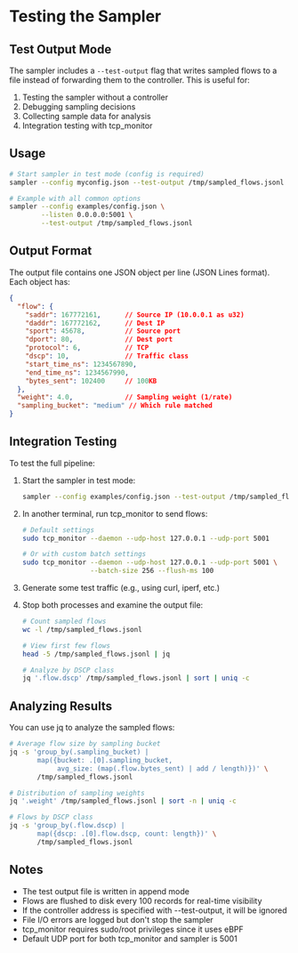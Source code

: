 # Testing the Sampler

## Test Output Mode

The sampler includes a `--test-output` flag that writes sampled flows to a file instead of forwarding them to the controller. This is useful for:

1. Testing the sampler without a controller
2. Debugging sampling decisions
3. Collecting sample data for analysis
4. Integration testing with tcp_monitor

## Usage

```bash
# Start sampler in test mode (config is required)
sampler --config myconfig.json --test-output /tmp/sampled_flows.jsonl

# Example with all common options
sampler --config examples/config.json \
        --listen 0.0.0.0:5001 \
        --test-output /tmp/sampled_flows.jsonl
```

## Output Format

The output file contains one JSON object per line (JSON Lines format). Each object has:

```json
{
  "flow": {
    "saddr": 167772161,      // Source IP (10.0.0.1 as u32)
    "daddr": 167772162,      // Dest IP
    "sport": 45678,          // Source port
    "dport": 80,             // Dest port
    "protocol": 6,           // TCP
    "dscp": 10,              // Traffic class
    "start_time_ns": 1234567890,
    "end_time_ns": 1234567990,
    "bytes_sent": 102400     // 100KB
  },
  "weight": 4.0,             // Sampling weight (1/rate)
  "sampling_bucket": "medium" // Which rule matched
}
```

## Integration Testing

To test the full pipeline:

1. Start the sampler in test mode:
   ```bash
   sampler --config examples/config.json --test-output /tmp/sampled_flows.jsonl
   ```

2. In another terminal, run tcp_monitor to send flows:
   ```bash
   # Default settings
   sudo tcp_monitor --daemon --udp-host 127.0.0.1 --udp-port 5001
   
   # Or with custom batch settings
   sudo tcp_monitor --daemon --udp-host 127.0.0.1 --udp-port 5001 \
                    --batch-size 256 --flush-ms 100
   ```

3. Generate some test traffic (e.g., using curl, iperf, etc.)

4. Stop both processes and examine the output file:
   ```bash
   # Count sampled flows
   wc -l /tmp/sampled_flows.jsonl
   
   # View first few flows
   head -5 /tmp/sampled_flows.jsonl | jq
   
   # Analyze by DSCP class
   jq '.flow.dscp' /tmp/sampled_flows.jsonl | sort | uniq -c
   ```

## Analyzing Results

You can use jq to analyze the sampled flows:

```bash
# Average flow size by sampling bucket
jq -s 'group_by(.sampling_bucket) | 
       map({bucket: .[0].sampling_bucket, 
            avg_size: (map(.flow.bytes_sent) | add / length)})' \
       /tmp/sampled_flows.jsonl

# Distribution of sampling weights
jq '.weight' /tmp/sampled_flows.jsonl | sort -n | uniq -c

# Flows by DSCP class
jq -s 'group_by(.flow.dscp) | 
       map({dscp: .[0].flow.dscp, count: length})' \
       /tmp/sampled_flows.jsonl
```

## Notes

- The test output file is written in append mode
- Flows are flushed to disk every 100 records for real-time visibility
- If the controller address is specified with --test-output, it will be ignored
- File I/O errors are logged but don't stop the sampler
- tcp_monitor requires sudo/root privileges since it uses eBPF
- Default UDP port for both tcp_monitor and sampler is 5001